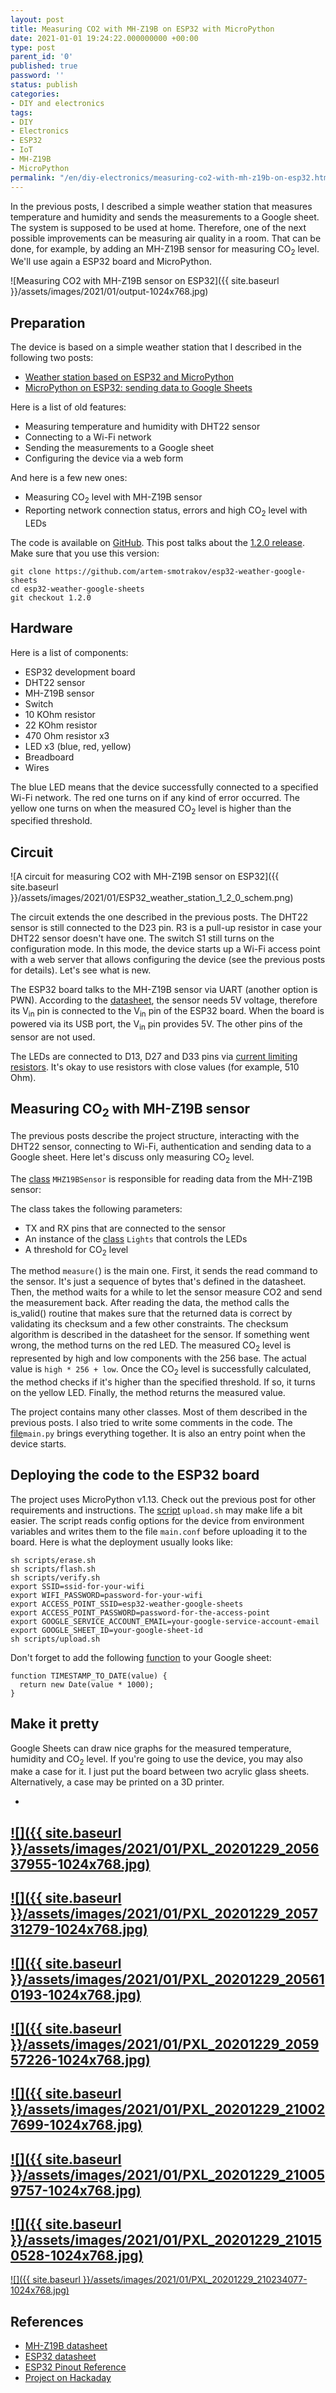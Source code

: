 ```yaml
---
layout: post
title: Measuring CO2 with MH-Z19B on ESP32 with MicroPython
date: 2021-01-01 19:24:22.000000000 +00:00
type: post
parent_id: '0'
published: true
password: ''
status: publish
categories:
- DIY and electronics
tags:
- DIY
- Electronics
- ESP32
- IoT
- MH-Z19B
- MicroPython
permalink: "/en/diy-electronics/measuring-co2-with-mh-z19b-on-esp32.html"
---
```

In the previous posts, I described a simple weather station that measures temperature and humidity and sends the measurements to a Google sheet. The system is supposed to be used at home. Therefore, one of the next possible improvements can be measuring air quality in a room. That can be done, for example, by adding an MH-Z19B sensor for measuring CO<sub>2</sub> level. We'll use again a ESP32 board and MicroPython.

![Measuring CO2 with MH-Z19B sensor on ESP32]({{ site.baseurl }}/assets/images/2021/01/output-1024x768.jpg)

  
  


## Preparation

The device is based on a simple weather station that I described in the following two posts:

- [Weather station based on ESP32 and MicroPython](/en/diy-electronics/weather-station-based-on-esp32-and-micropython.html)
- [MicroPython on ESP32: sending data to Google Sheets](/en/diy-electronics/micropython-on-esp32-sending-data-to-google-sheets.html)

Here is a list of old features:

- Measuring temperature and humidity with DHT22 sensor
- Connecting to a Wi-Fi network
- Sending the measurements to a Google sheet
- Configuring the device via a web form

And here is a few new ones:

- Measuring CO<sub>2</sub> level with MH-Z19B sensor
- Reporting network connection status, errors and high CO<sub>2</sub> level with LEDs

The code is available on [GitHub](https://github.com/artem-smotrakov/esp32-weather-google-sheets). This post talks about the [1.2.0 release](https://github.com/artem-smotrakov/esp32-weather-google-sheets/releases/tag/1.2.0). Make sure that you use this version:

```
git clone https://github.com/artem-smotrakov/esp32-weather-google-sheets
cd esp32-weather-google-sheets
git checkout 1.2.0
```

## Hardware

Here is a list of components:

- ESP32 development board
- DHT22 sensor
- MH-Z19B sensor
- Switch
- 10 KOhm resistor
- 22 KOhm resistor
- 470 Ohm resistor x3
- LED x3 (blue, red, yellow)
- Breadboard
- Wires

The blue LED means that the device successfully connected to a specified Wi-Fi network. The red one turns on if any kind of error occurred. The yellow one turns on when the measured CO<sub>2</sub> level is higher than the specified threshold.

## Circuit

![A circuit for measuring CO2 with MH-Z19B sensor on ESP32]({{ site.baseurl }}/assets/images/2021/01/ESP32_weather_station_1_2_0_schem.png)

The circuit extends the one described in the previous posts. The DHT22 sensor is still connected to the D23 pin. R3 is a pull-up resistor in case your DHT22 sensor doesn't have one. The switch S1 still turns on the configuration mode. In this mode, the device starts up a Wi-Fi access point with a web server that allows configuring the device (see the previous posts for details). Let's see what is new.

The ESP32 board talks to the MH-Z19B sensor via UART (another option is PWN). According to the [datasheet](https://www.winsen-sensor.com/d/files/MH-Z19B.pdf), the sensor needs 5V voltage, therefore its V<sub>in</sub> pin is connected to the V<sub>in</sub> pin of the ESP32 board. When the board is powered via its USB port, the V<sub>in</sub> pin provides 5V. The other pins of the sensor are not used.

The LEDs are connected to D13, D27 and D33 pins via [current limiting resistors](/en/diy-electronics/limit-the-current-take-care-of-your-favorite-led.html). It's okay to use resistors with close values (for example, 510 Ohm).

## Measuring CO<sub>2</sub> with MH-Z19B sensor

The previous posts describe the project structure, interacting with the DHT22 sensor, connecting to Wi-Fi, authentication and sending data to a Google sheet. Here let's discuss only measuring CO<sub>2</sub> level.

The [class](https://github.com/artem-smotrakov/esp32-weather-google-sheets/blob/1.2.0/src/weather.py#L64) `MHZ19BSensor` is responsible for reading data from the MH-Z19B sensor:

 
<script src="https://gist.github.com/artem-smotrakov/1fb7499b7461693dfb3431c9f8f38952.js"></script>  


The class takes the following parameters:

- TX and RX pins that are connected to the sensor
- An instance of the [class](https://github.com/artem-smotrakov/esp32-weather-google-sheets/blob/1.2.0/src/lights.py) `Lights` that controls the LEDs
- A threshold for CO<sub>2</sub> level

The method `measure(`) is the main one. First, it sends the read command to the sensor. It's just a sequence of bytes that's defined in the datasheet. Then, the method waits for a while to let the sensor measure CO2 and send the measurement back. After reading the data, the method calls the is\_valid() routine that makes sure that the returned data is correct by validating its checksum and a few other constraints. The checksum algorithm is described in the datasheet for the sensor. If something went wrong, the method turns on the red LED. The measured CO<sub>2</sub> level is represented by high and low components with the 256 base. The actual value is `high * 256 + low`. Once the CO<sub>2</sub> level is successfully calculated, the method checks if it's higher than the specified threshold. If so, it turns on the yellow LED. Finally, the method returns the measured value.

The project contains many other classes. Most of them described in the previous posts. I also tried to write some comments in the code. The [file](https://github.com/artem-smotrakov/esp32-weather-google-sheets/blob/1.2.0/src/main.py)`main.py` brings everything together. It is also an entry point when the device starts.

## Deploying the code to the ESP32 board

The project uses MicroPython v1.13. Check out the previous post for other requirements and instructions. The [script](https://github.com/artem-smotrakov/esp32-weather-google-sheets/blob/1.2.0/scripts/upload.sh) `upload.sh` may make life a bit easier. The script reads config options for the device from environment variables and writes them to the file `main.conf` before uploading it to the board. Here is what the deployment usually looks like:

```
sh scripts/erase.sh
sh scripts/flash.sh
sh scripts/verify.sh
export SSID=ssid-for-your-wifi
export WIFI_PASSWORD=password-for-your-wifi
export ACCESS_POINT_SSID=esp32-weather-google-sheets
export ACCESS_POINT_PASSWORD=password-for-the-access-point
export GOOGLE_SERVICE_ACCOUNT_EMAIL=your-google-service-account-email
export GOOGLE_SHEET_ID=your-google-sheet-id
sh scripts/upload.sh
```

Don't forget to add the following [function](https://github.com/artem-smotrakov/esp32-weather-google-sheets/blob/1.2.0/src/main.py#L20) to your Google sheet:

```
function TIMESTAMP_TO_DATE(value) {
  return new Date(value * 1000);
}
```

## Make it pretty

Google Sheets can draw nice graphs for the measured temperature, humidity and CO<sub>2</sub> level. If you're going to use the device, you may also make a case for it. I just put the board between two acrylic glass sheets. Alternatively, a case may be printed on a 3D printer.

- 
[![]({{ site.baseurl }}/assets/images/2021/01/PXL_20201229_205637955-1024x768.jpg)](/wp-content/uploads/2021/01/PXL_20201229_205637955-scaled.jpg)
- 
[![]({{ site.baseurl }}/assets/images/2021/01/PXL_20201229_205731279-1024x768.jpg)](/wp-content/uploads/2021/01/PXL_20201229_205731279-scaled.jpg)
- 
[![]({{ site.baseurl }}/assets/images/2021/01/PXL_20201229_205610193-1024x768.jpg)](/wp-content/uploads/2021/01/PXL_20201229_205610193-scaled.jpg)
- 
[![]({{ site.baseurl }}/assets/images/2021/01/PXL_20201229_205957226-1024x768.jpg)](/wp-content/uploads/2021/01/PXL_20201229_205957226-scaled.jpg)
- 
[![]({{ site.baseurl }}/assets/images/2021/01/PXL_20201229_210027699-1024x768.jpg)](/wp-content/uploads/2021/01/PXL_20201229_210027699-scaled.jpg)
- 
[![]({{ site.baseurl }}/assets/images/2021/01/PXL_20201229_210059757-1024x768.jpg)](/wp-content/uploads/2021/01/PXL_20201229_210059757-scaled.jpg)
- 
[![]({{ site.baseurl }}/assets/images/2021/01/PXL_20201229_210150528-1024x768.jpg)](/wp-content/uploads/2021/01/PXL_20201229_210150528-scaled.jpg)
- 
[![]({{ site.baseurl }}/assets/images/2021/01/PXL_20201229_210234077-1024x768.jpg)](/wp-content/uploads/2021/01/PXL_20201229_210234077-scaled.jpg)


## References

- [MH-Z19B datasheet](https://www.winsen-sensor.com/d/files/MH-Z19B.pdf)
- [ESP32 datasheet](https://www.espressif.com/sites/default/files/documentation/esp32_datasheet_en.pdf)
- [ESP32 Pinout Reference](https://randomnerdtutorials.com/esp32-pinout-reference-gpios/)
- [Project on Hackaday](https://hackaday.io/project/166197-esp32-weather-station-and-google-sheets)



